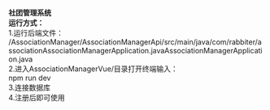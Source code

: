 **社团管理系统**<br>
**运行方式：**<br>
1.运行后端文件：<br>
/AssociationManager/AssociationManagerApi/src/main/java/com/rabbiter/associationAssociationManagerApplication.javaAssociationManagerApplication.java<br>
2.进入AssociationManagerVue/目录打开终端输入：<br>
npm run dev<br>
3.连接数据库<br>
4.注册后即可使用

